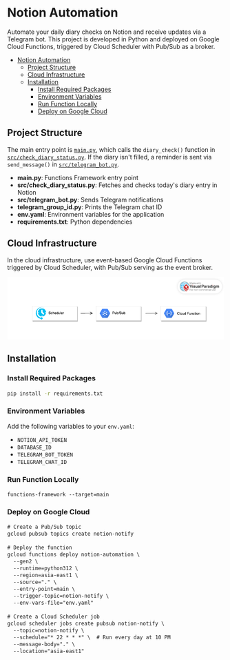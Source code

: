 # Notion Automation

Automate your daily diary checks on Notion and receive updates via a Telegram bot. This project is developed in Python and deployed on Google Cloud Functions, triggered by Cloud Scheduler with Pub/Sub as a broker.
  
<!-- TOC -->

- [Notion Automation](#notion-automation)
  - [Project Structure](#project-structure)
  - [Cloud Infrastructure](#cloud-infrastructure)
  - [Installation](#installation)
    - [Install Required Packages](#install-required-packages)
    - [Environment Variables](#environment-variables)
    - [Run Function Locally](#run-function-locally)
    - [Deploy on Google Cloud](#deploy-on-google-cloud)

<!-- /TOC -->

## Project Structure

The main entry point is [`main.py`](main.py), which calls the `diary_check()` function in [`src/check_diary_status.py`](src/check_diary_status.py). If the diary isn't filled, a reminder is sent via `send_message()` in [`src/telegram_bot.py`](src/telegram_bot.py).

- **main.py**: Functions Framework entry point  
- **src/check_diary_status.py**: Fetches and checks today's diary entry in Notion  
- **src/telegram_bot.py**: Sends Telegram notifications  
- **telegram_group_id.py**: Prints the Telegram chat ID  
- **env.yaml**: Environment variables for the application  
- **requirements.txt**: Python dependencies

## Cloud Infrastructure

In the cloud infrastructure, use event-based Google Cloud Functions triggered by Cloud Scheduler, with Pub/Sub serving as the event broker.

![Cloud Infrastructure Diagram](./diagram.png)

## Installation

### Install Required Packages

```bash
pip install -r requirements.txt
```

### Environment Variables

Add the following variables to your `env.yaml`:

- `NOTION_API_TOKEN`  
- `DATABASE_ID`  
- `TELEGRAM_BOT_TOKEN`  
- `TELEGRAM_CHAT_ID`

### Run Function Locally

```shell
functions-framework --target=main
```

### Deploy on Google Cloud

```shell
# Create a Pub/Sub topic
gcloud pubsub topics create notion-notify

# Deploy the function
gcloud functions deploy notion-automation \
  --gen2 \
  --runtime=python312 \
  --region=asia-east1 \
  --source="." \
  --entry-point=main \
  --trigger-topic=notion-notify \
  --env-vars-file="env.yaml"

# Create a Cloud Scheduler job
gcloud scheduler jobs create pubsub notion-notify \
  --topic=notion-notify \
  --schedule="* 22 * * *" \  # Run every day at 10 PM
  --message-body="." \
  --location="asia-east1"
```
